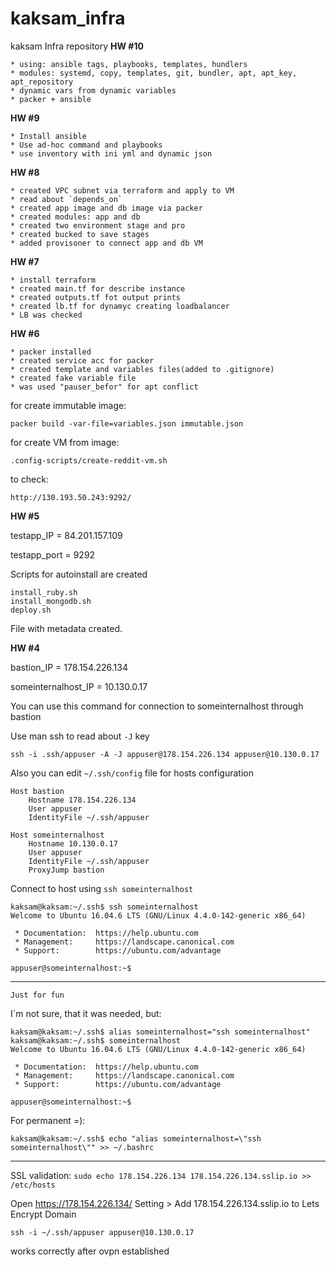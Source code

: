 # kaksam_infra

kaksam Infra repository
**HW #10**

    * using: ansible tags, playbooks, templates, hundlers
    * modules: systemd, copy, templates, git, bundler, apt, apt_key, apt_repository
    * dynamic vars from dynamic variables
    * packer + ansible

**HW #9**

    * Install ansible
    * Use ad-hoc command and playbooks
    * use inventory with ini yml and dynamic json

**HW #8**

    * created VPC subnet via terraform and apply to VM
    * read about `depends_on`
    * created app image and db image via packer
    * created modules: app and db
    * created two environment stage and pro
    * created bucked to save stages
    * added provisoner to connect app and db VM

**HW #7**

    * install terraform
    * created main.tf for describe instance
    * created outputs.tf fot output prints
    * created lb.tf for dynamyc creating loadbalancer
    * LB was checked

**HW #6**

    * packer installed
    * created service acc for packer
    * created template and variables files(added to .gitignore)
    * created fake variable file
    * was used "pauser_befor" for apt conflict

for create immutable image:

`packer build -var-file=variables.json immutable.json `

for create VM from image:

`.config-scripts/create-reddit-vm.sh`

to check:

`http://130.193.50.243:9292/`

**HW #5**

testapp_IP = 84.201.157.109

testapp_port = 9292

Scripts for autoinstall are created

```
install_ruby.sh
install_mongodb.sh
deploy.sh
```

File with metadata created.

**HW #4**


bastion_IP = 178.154.226.134

someinternalhost_IP = 10.130.0.17

You can use this command for connection to someinternalhost through bastion

Use man ssh to read about `-J` key

`ssh -i .ssh/appuser -A -J appuser@178.154.226.134 appuser@10.130.0.17`

Also you can edit `~/.ssh/config` file for hosts configuration

````
Host bastion
    Hostname 178.154.226.134
    User appuser
    IdentityFile ~/.ssh/appuser

Host someinternalhost
    Hostname 10.130.0.17
    User appuser
    IdentityFile ~/.ssh/appuser
    ProxyJump bastion
````

Connect to host using `ssh someinternalhost`

```
kaksam@kaksam:~/.ssh$ ssh someinternalhost
Welcome to Ubuntu 16.04.6 LTS (GNU/Linux 4.4.0-142-generic x86_64)

 * Documentation:  https://help.ubuntu.com
 * Management:     https://landscape.canonical.com
 * Support:        https://ubuntu.com/advantage

appuser@someinternalhost:~$
```

------------
`Just for fun`

I`m not sure, that it was needed, but:
```
kaksam@kaksam:~/.ssh$ alias someinternalhost="ssh someinternalhost"
kaksam@kaksam:~/.ssh$ someinternalhost
Welcome to Ubuntu 16.04.6 LTS (GNU/Linux 4.4.0-142-generic x86_64)

 * Documentation:  https://help.ubuntu.com
 * Management:     https://landscape.canonical.com
 * Support:        https://ubuntu.com/advantage

appuser@someinternalhost:~$

```

For permanent =):

`kaksam@kaksam:~/.ssh$ echo "alias someinternalhost=\"ssh someinternalhost\"" >> ~/.bashrc`


----------------------
SSL validation:
`sudo echo 178.154.226.134 178.154.226.134.sslip.io >> /etc/hosts`

Open https://178.154.226.134/ Setting > Add 178.154.226.134.sslip.io to Lets Encrypt Domain

`ssh -i ~/.ssh/appuser appuser@10.130.0.17`

works correctly after ovpn established
